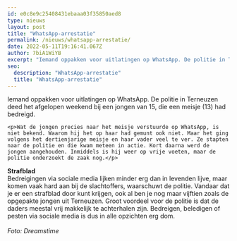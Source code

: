 ```yaml
---
id: e0c8e9c25408431ebaaa03f35850aed8
type: nieuws
layout: post
title: "WhatsApp-arrestatie"
permalink: /nieuws/whatsapp-arrestatie/
date: 2022-05-11T19:16:41.067Z
author: 7biA1WiYB
excerpt: "Iemand oppakken voor uitlatingen op WhatsApp. De politie in Terneuzen deed het afgelopen weekend bij een jongen van 15, die een meisje (13) had bedreigd.  "
seo:
  description: "WhatsApp-arrestatie"
  title: "WhatsApp-arrestatie"
---
```

Iemand oppakken voor uitlatingen op WhatsApp. De politie in Terneuzen deed het afgelopen weekend bij een jongen van 15, die een meisje (13) had bedreigd.  

    <p>Wat de jongen precies naar het meisje verstuurde op WhatsApp, is niet bekend. Waarom hij het op haar had gemunt ook niet. Maar het ging volgens het dertienjarige meisje en haar vader veel te ver. Ze stapten naar de politie en die kwam meteen in actie. Kort daarna werd de jongen aangehouden. Inmiddels is hij weer op vrije voeten, maar de politie onderzoekt de zaak nog.</p>
<p><strong>Strafblad</strong><br>Bedreigingen via sociale media lijken minder erg dan in levenden lijve, maar komen vaak hard aan bij de slachtoffers, waarschuwt de politie. Vandaar dat je er een strafblad door kunt krijgen, ook al ben je nog maar vijftien zoals de opgepakte jongen uit Terneuzen. Groot voordeel voor de politie is dat de daders meestal vrij makkelijk te achterhalen zijn. Bedreigen, beledigen of pesten via sociale media is dus in alle opzichten erg dom.<br><br><em>Foto: Dreamstime</em></p>  

